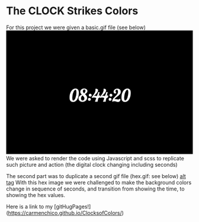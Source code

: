 # The CLOCK Strikes Colors

For this project we were given a basic.gif file (see below)
![alt tag](https://raw.githubusercontent.com/CarmenChico/ClockofColors/master/basic.gif)
We were asked to render the code using Javascript and scss to replicate such picture and action (the digital clock changing including seconds)

The second part was to duplicate a second gif file (hex.gif: see below)
[alt tag](https://raw.githubusercontent.com/CarmenChico/ClockofColors/master/hex.gif)
With this hex image we were challenged to make the background colors change in sequence of seconds, and transition from showing the time, to showing the hex values.

Here is a link to my [gitHugPages!] (https://carmenchico.github.io/ClocksofColors/)
